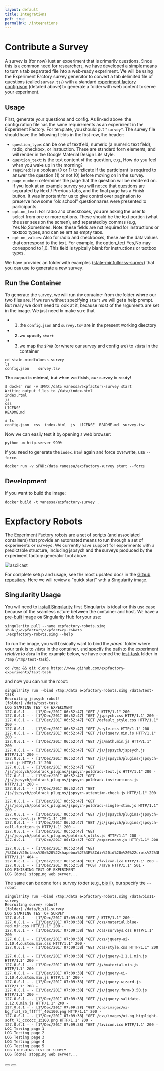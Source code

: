 ```yaml
---
layout: default
title: Integrations
pdf: true
permalink: /integrations
---
```


# Contribute a Survey
A survey is (for now) just an experiment that is primarily questions. Since this is a common need for 
researchers, we have developed a simple means to turn a tab separated file into a web-ready experiment.
We will be using the Experiment Factory survey generator to convert a tab delimited file of questions (called `survey.tsv`)
with a standard [experiment factory config.json](#the-experiment-config) (detailed above) to generate a folder with web content to serve your experiment.

## Usage

First, generate your questions and config. As linked above, the configuration file
has the same requirements as an experiment in the Experiment Factory. For template,
you should put `"survey"`. The survey file should have the following fields in the 
first row, the header:

 - `question_type`: can be one of textfield, numeric (a numeric text field), radio, checkbox, or instruction. These are standard form elements, and will render in the Google Material Design Lite style.
 - `question_text`: is the text content of the question, e.g., How do you feel when you wake up in the morning?
 - `required`: is a boolean (0 or 1) to indicate if the participant is required to answer the question (1) or not (0) before moving on in the survey.
 - `page_number`: determines the page that the question will be rendered on. If you look at an example survey you will notice that questions are separated by Next / Previous tabs, and the final page has a Finish button. It was important for us to give control over pagination to preserve how some “old school” questionnaires were presented to participants.
 - `option_text`: For radio and checkboxes, you are asking the user to select from one or more options. These should be the text portion (what the user sees on the screen), and separated by commas (e.g, Yes,No,Sometimes. Note: these fields are not required for instructions or textbox types, and can be left as empty tabs.
 - `option_values`: Also for radio and checkboxes, these are the data values that correspond to the text. For example, the option_text Yes,No may correspond to 1,0. This field is typically blank for instructions or textbox types.

We have provided an folder with examples ([state-minfullness-survey](state-minfullness-survey)) that you can use to generate a new survey.

## Run the Container
To generate the survey, we will run the container from the folder where our two files are.
If we run without specifying `start` we will get a help prompt. But really we don't need to look at it,
because most of the arguments are set in the image. We just need to make sure that 

 - 1. the `config.json` and `survey.tsv` are in the present working directory
 - 2. we specify `start`
 - 3. we map the `$PWD` (or where our survey and config are) to `/data` in the container

```
cd state-mindfulness-survey
ls 
config.json    survey.tsv
```

The output is minimal, but when we finish, our survey is ready!

```
$ docker run -v $PWD:/data vanessa/expfactory-survey start
Writing output files to /data/index.html
index.html
js
css
LICENSE
README.md

$ ls
config.json  css  index.html  js  LICENSE  README.md  survey.tsv
```

Now we can easily test it by opening a web browser:

```
python -m http.server 9999
```

If you need to generate the `index.html` again and force overwrite, use `--force`.

```
docker run -v $PWD:/data vanessa/expfactory-survey start --force
```

## Development
If you want to build the image:

```
docker build -t vanessa/expfactory-survey .
```

# Expfactory Robots
The Experiment Factory robots are a set of scripts (and associated containers) that provide an automated means to run through a set of experiments or surveys. We currently have support for experiments with a predictable structure, including jspsych and the surveys produced by the experiment factory generator tool above.
 
[![asciicast](https://asciinema.org/a/153497.png)](https://asciinema.org/a/153497?speed=3)

For complete setup and usage, see the most updated docs in the [Github repository](https://www.github.com/expfactory/expfactory-robots). Here we will review a "quick start" with a Singularity image.

## Singularity Usage
You will need to [install Singularity](https://singularityware.github.io/install-linux) first. Singularity is ideal for this use case because of the seamless nature between the container and host. We have a [pre-built image](https://www.singularity-hub.org/collections/380) on Singularity Hub for your use:

```
singularity pull --name expfactory-robots.simg shub://expfactory/expfactory-robots
./expfactory-robots.simg --help
```

To run the image, you will basically want to bind the *parent* folder where your task is to `/data` in the container, and specify the path to the experiment *relative to `data`* In the example below, we have cloned the [test-task](https://www.github.com/expfactory-experiments/test-task) folder in `/tmp` (`/tmp/test-task`).


```
cd /tmp && git clone https://www.github.com/expfactory-experiments/test-task
```

and now you can run the robot:

```
singularity run --bind /tmp:/data expfactory-robots.simg /data/test-task
Recruiting jspsych robot!
[folder] /data/test-task
LOG STARTING TEST OF EXPERIMENT
127.0.0.1 - - [17/Dec/2017 06:52:47] "GET / HTTP/1.1" 200 -
127.0.0.1 - - [17/Dec/2017 06:52:47] "GET /jspsych.css HTTP/1.1" 200 -
127.0.0.1 - - [17/Dec/2017 06:52:47] "GET /default_style.css HTTP/1.1" 200 -
127.0.0.1 - - [17/Dec/2017 06:52:47] "GET /style.css HTTP/1.1" 200 -
127.0.0.1 - - [17/Dec/2017 06:52:47] "GET /js/jquery.min.js HTTP/1.1" 200 -
127.0.0.1 - - [17/Dec/2017 06:52:47] "GET /js/math.min.js HTTP/1.1" 200 -
127.0.0.1 - - [17/Dec/2017 06:52:47] "GET /js/jspsych/jspsych.js HTTP/1.1" 200 -
127.0.0.1 - - [17/Dec/2017 06:52:47] "GET /js/jspsych/plugins/jspsych-text.js HTTP/1.1" 200 -
127.0.0.1 - - [17/Dec/2017 06:52:47] "GET /js/jspsych/poldrack_plugins/jspsych-poldrack-text.js HTTP/1.1" 200 -
127.0.0.1 - - [17/Dec/2017 06:52:47] "GET /js/jspsych/poldrack_plugins/jspsych-poldrack-instructions.js HTTP/1.1" 200 -
127.0.0.1 - - [17/Dec/2017 06:52:47] "GET /js/jspsych/poldrack_plugins/jspsych-attention-check.js HTTP/1.1" 200 -
127.0.0.1 - - [17/Dec/2017 06:52:47] "GET /js/jspsych/poldrack_plugins/jspsych-poldrack-single-stim.js HTTP/1.1" 200 -
127.0.0.1 - - [17/Dec/2017 06:52:47] "GET /js/jspsych/plugins/jspsych-survey-text.js HTTP/1.1" 200 -
127.0.0.1 - - [17/Dec/2017 06:52:47] "GET /js/jspsych/plugins/jspsych-call-function.js HTTP/1.1" 200 -
127.0.0.1 - - [17/Dec/2017 06:52:47] "GET /js/jspsych/poldrack_plugins/poldrack_utils.js HTTP/1.1" 200 -
127.0.0.1 - - [17/Dec/2017 06:52:47] "GET /experiment.js HTTP/1.1" 200 -
127.0.0.1 - - [17/Dec/2017 06:52:48] "GET /%3Cdiv%20class%20=%20%22shapebox%22%3E%3Cdiv%20id%20=%20%22cross%22%3E%3C/div%3E%3C/div%3E HTTP/1.1" 404 -
127.0.0.1 - - [17/Dec/2017 06:52:48] "GET /favicon.ico HTTP/1.1" 200 -
127.0.0.1 - - [17/Dec/2017 06:52:58] "POST /save HTTP/1.1" 501 -
LOG FINISHING TEST OF EXPERIMENT
LOG [done] stopping web server...
```

The same can be done for a survey folder (e.g., [bis11](https://www.github.com/expfactory-experiments/bis11-survey)), but specify the `--robot`

```
singularity run --bind /tmp:/data expfactory-robots.simg /data/bis11-survey
Recruiting survey robot!
[folder] /data/bis11-survey
LOG STARTING TEST OF SURVEY
127.0.0.1 - - [17/Dec/2017 07:09:38] "GET / HTTP/1.1" 200 -
127.0.0.1 - - [17/Dec/2017 07:09:38] "GET /css/material.blue-red.min.css HTTP/1.1" 200 -
127.0.0.1 - - [17/Dec/2017 07:09:38] "GET /css/surveys.css HTTP/1.1" 200 -
127.0.0.1 - - [17/Dec/2017 07:09:38] "GET /css/jquery-ui-1.10.4.custom.min.css HTTP/1.1" 200 -
127.0.0.1 - - [17/Dec/2017 07:09:38] "GET /css/style.css HTTP/1.1" 200 -
127.0.0.1 - - [17/Dec/2017 07:09:38] "GET /js/jquery-2.1.1.min.js HTTP/1.1" 200 -
127.0.0.1 - - [17/Dec/2017 07:09:38] "GET /js/material.min.js HTTP/1.1" 200 -
127.0.0.1 - - [17/Dec/2017 07:09:38] "GET /js/jquery-ui-1.10.4.custom.min.js HTTP/1.1" 200 -
127.0.0.1 - - [17/Dec/2017 07:09:38] "GET /js/jquery.wizard.js HTTP/1.1" 200 -
127.0.0.1 - - [17/Dec/2017 07:09:38] "GET /js/jquery.form-3.50.js HTTP/1.1" 200 -
127.0.0.1 - - [17/Dec/2017 07:09:38] "GET /js/jquery.validate-1.12.0.min.js HTTP/1.1" 200 -
127.0.0.1 - - [17/Dec/2017 07:09:38] "GET /css/images/ui-bg_flat_75_ffffff_40x100.png HTTP/1.1" 200 -
127.0.0.1 - - [17/Dec/2017 07:09:38] "GET /css/images/ui-bg_highlight-soft_75_cccccc_1x100.png HTTP/1.1" 200 -
127.0.0.1 - - [17/Dec/2017 07:09:38] "GET /favicon.ico HTTP/1.1" 200 -
LOG Testing page 1
LOG Testing page 2
LOG Testing page 3
LOG Testing page 4
LOG Testing page 5
LOG FINISHING TEST OF SURVEY
LOG [done] stopping web server...
```

<div>
    <a href="/expfactory/contribute.html"><button class="previous-button btn btn-primary"><i class="fa fa-chevron-left"></i> </button></a>
    <a href="/expfactory/"><button class="next-button btn btn-primary"><i class="fa fa-chevron-right"></i> </button></a>
</div><br>
